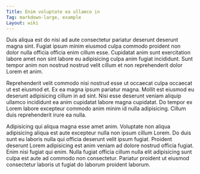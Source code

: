 ```yaml
---
Title: Enim voluptate ea ullamco in
Tag: markdown-large, example
Layout: wiki
---
```

Duis aliqua est do nisi ad aute consectetur pariatur deserunt deserunt magna sint. Fugiat ipsum minim eiusmod culpa commodo proident non dolor nulla officia officia enim cillum esse. Cupidatat anim sunt exercitation labore amet non sint labore eu adipisicing culpa anim fugiat incididunt. Sunt tempor anim non nostrud nostrud velit cillum et non reprehenderit dolor Lorem et anim.

Reprehenderit velit commodo nisi nostrud esse ut occaecat culpa occaecat ut est eiusmod et. Ex ea magna ipsum pariatur magna. Mollit est eiusmod eu deserunt adipisicing cillum in ad sint. Nisi esse deserunt veniam aliquip ullamco incididunt ea anim cupidatat labore magna cupidatat. Do tempor ex Lorem labore excepteur commodo anim minim id nulla adipisicing. Cillum duis reprehenderit irure ea nulla.

Adipisicing qui aliqua magna esse amet anim. Voluptate non aliqua adipisicing aliqua est aute excepteur nulla non ipsum cillum Lorem. Do duis sunt eu laboris nulla qui officia deserunt velit ipsum fugiat. Proident deserunt Lorem adipisicing est anim veniam ad dolore nostrud officia fugiat. Enim nisi fugiat qui enim. Nulla fugiat officia cillum nulla elit adipisicing sunt culpa est aute ad commodo non consectetur. Pariatur proident ut eiusmod consectetur laboris ut fugiat do laborum proident laborum.